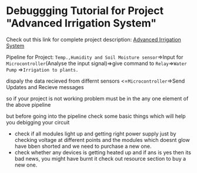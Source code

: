 # Debuggging Tutorial for Project "Advanced Irrigation System"
Check out this link for complete project description:
[ Advanced Irrigation System ](https://github.com/kapilgarg7568/Electronics-Club-Mini-Task-2/blob/master/Advanced%20Irrigation%20System.md)
 
Pipeline for Project:
`Temp.,Humidity and Soil Moisture sensor`=>Input for `Microcontroller`(Analyse the input signal)=>give command to `Relay`=>`Water Pump` 
=>`Irrigation to plants.`

dispaly the data recieved from differnt sensors <=`Microcontroller`=>Send Updates and Recieve messages

so if your project is not working problem must be in the any one element of the above pipeline

but before going into the pipeline check some basic things which will help you debigging your circuit
- check if all modules light up and getting right power supply just by checking voltage at different points and the modules which doesnt glow have bben shorted and we need to purchase a new one.
- check whether any devices is getting heated up and if ans is yes then its bad news, you might have burnt it check out resource section to buy a new one.
